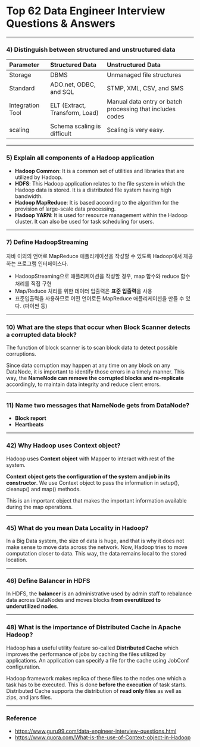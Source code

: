 # Top 62 Data Engineer Interview Questions & Answers

---
### 4) Distinguish between structured and unstructured data

| Parameter | Structured Data | Unstructured Data|
| :--- | :--- | :--- |
| Storage | DBMS | Unmanaged file structures|
| Standard | ADO.net, ODBC, and SQL | STMP, XML, CSV, and SMS|
| Integration Tool | ELT (Extract, Transform, Load) | Manual data entry or batch processing that includes codes|
| scaling | Schema scaling is difficult | Scaling is very easy.|

---
### 5) Explain all components of a Hadoop application
- <b>Hadoop Common</b>: It is a common set of utilities and libraries that are utilized by Hadoop.
- <b>HDFS</b>: This Hadoop application relates to the file system in which the Hadoop data is stored. It is a distributed file system having high bandwidth.
- <b>Hadoop MapReduce</b>: It is based according to the algorithm for the provision of large-scale data processing.
- <b>Hadoop YARN</b>: It is used for resource management within the Hadoop cluster. It can also be used for task scheduling for users.

---
### 7) Define HadoopStreaming
자바 이외의 언어로 MapReduce 애플리케이션을 작성할 수 있도록 Hadoop에서 제공하는 프로그램 인터페이스다.
- HadoopStreaming으로 애플리케이션을 작성할 경우, map 함수와 reduce 함수 처리를 직접 구현
- Map/Reduce 처리를 위한 데이터 입출력은 <b>표준 입출력</b>을 사용
- 표준입출력을 사용하므로 어떤 언어로든 MapReduce 애플리케이션을 만들 수 있다. (파이썬 등)

---
### 10) What are the steps that occur when Block Scanner detects a corrupted data block?
The function of block scanner is to scan block data to detect possible corruptions. 

Since data corruption may happen at any time on any block on any DataNode, 
it is important to identify those errors in a timely manner. 
This way, the <b>NameNode can remove the corrupted blocks and re-replicate</b> accordingly, 
to maintain data integrity and reduce client errors.

---
### 11) Name two messages that NameNode gets from DataNode?
- <b>Block report</b>
- <b>Heartbeats</b>

---
### 42) Why Hadoop uses Context object?
Hadoop uses <b>Context object</b> with Mapper to interact with rest of the system.

<b>Context object gets the configuration of the system and job in its constructor</b>.
We use Context object to pass the information in setup(), cleanup() and map() methods.

This is an important object that makes the important information available during the map operations.

---
### 45) What do you mean Data Locality in Hadoop?
In a Big Data system, the size of data is huge, and that is why it does not make sense to move data across the network. 
Now, Hadoop tries to move computation closer to data. 
This way, the data remains local to the stored location.

---
### 46) Define Balancer in HDFS
In HDFS, the <b>balancer</b> is an administrative used by admin staff to 
rebalance data across DataNodes and moves blocks <b>from overutilized to underutilized nodes</b>.

---
### 48) What is the importance of Distributed Cache in Apache Hadoop?
Hadoop has a useful utility feature so-called <b>Distributed Cache</b> 
which improves the performance of jobs by caching the files utilized by applications. 
An application can specify a file for the cache using JobConf configuration.

Hadoop framework makes replica of these files to the nodes one which a task has to be executed. 
This is done <b>before the execution</b> of task starts. 
Distributed Cache supports the distribution of <b>read only files</b> as well as zips, and jars files.



---
### Reference
- https://www.guru99.com/data-engineer-interview-questions.html
- https://www.quora.com/What-is-the-use-of-Context-object-in-Hadoop
